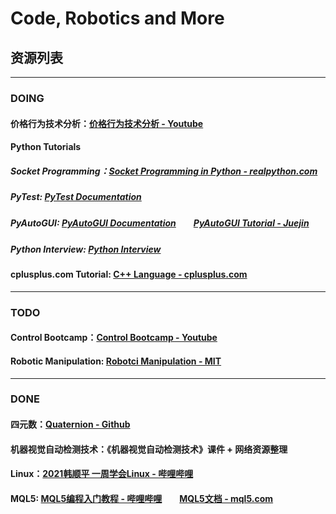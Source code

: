 # Code, Robotics and More

## 资源列表

---

### DOING

#### 价格行为技术分析：[价格行为技术分析 - Youtube](https://www.youtube.com/watch?v=ZDfeSgVc9Hs&list=PL7WPLNsdMyYeE84KVcxKJjtoxqKZnW2kb)

#### Python Tutorials
##### Socket Programming：[Socket Programming in Python - realpython.com](https://realpython.com/python-sockets/)

##### PyTest: [PyTest Documentation](https://docs.pytest.org/en/7.1.x/getting-started.html#)

##### PyAutoGUI: [PyAutoGUI Documentation](https://pyautogui.readthedocs.io/en/latest/index.html)　　[PyAutoGUI Tutorial - Juejin](https://juejin.cn/post/7025195976994324493)

##### Python Interview: [Python Interview](https://github.com/taizilongxu/interview_python)

#### cplusplus.com Tutorial: [C++ Language - cplusplus.com](https://cplusplus.com/doc/tutorial/)

---

### TODO

#### Control Bootcamp：[Control Bootcamp - Youtube](https://youtu.be/Pi7l8mMjYVE)

#### Robotic Manipulation: [Robotci Manipulation - MIT](https://manipulation.csail.mit.edu/)

---

### DONE

#### 四元数：[Quaternion - Github](https://github.com/Krasjet/quaternion)

#### 机器视觉自动检测技术：《机器视觉自动检测技术》课件 + 网络资源整理

#### Linux：[2021韩顺平 一周学会Linux - 哔哩哔哩](https://www.bilibili.com/video/BV1Sv411r7vd)

#### MQL5: [MQL5编程入门教程 - 哔哩哔哩](https://space.bilibili.com/342693735/channel/collectiondetail?sid=857554)　　[MQL5文档 - mql5.com](https://www.mql5.com/zh/docs)